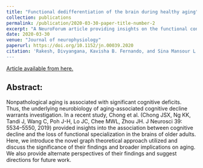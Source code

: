 ```yaml
---
title: "Functional dedifferentiation of the brain during healthy aging"
collection: publications
permalink: /publication/2020-03-30-paper-title-number-2
excerpt: "A NeuroForum article providing insights on the functional connectivity changes associated with healthy aging."
date: 2020-03-30
venue: "Journal of neurophysiology"
paperurl: https://doi.org/10.1152/jn.00039.2020
citation: 'Rakesh, Divyangana, Kavisha B. Fernando, and Sina Mansour L. &quot;Functional dedifferentiation of the brain during healthy aging.&quot; <i>Journal of neurophysiology</i> 123.4 (2020): 1279-1282.
---
```


[Article available from here.](https://doi.org/10.1152/jn.00039.2020)

## Abstract:

Nonpathological aging is associated with significant cognitive deficits. Thus, the underlying neurobiology of aging-associated cognitive decline warrants investigation. In a recent study, Chong et al. (Chong JSX, Ng KK, Tandi J, Wang C, Poh J-H, Lo JC, Chee MWL, Zhou JH. J Neurosci 39: 5534–5550, 2019) provided insights into the association between cognitive decline and the loss of functional specialization in the brains of older adults. Here, we introduce the novel graph theoretical approach utilized and discuss the significance of their findings and broader implications on aging. We also provide alternate perspectives of their findings and suggest directions for future work.
 